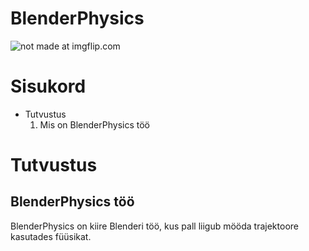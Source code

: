 # BlenderPhysics

<img src="https://giphy.com/gifs/872ntvS3F5r1dO7Aek" title="not made at imgflip.com"/></a>

# Sisukord
* Tutvustus
  1. Mis on BlenderPhysics töö

# Tutvustus

## BlenderPhysics töö

BlenderPhysics on kiire Blenderi töö, kus pall liigub mööda trajektoore kasutades füüsikat.
